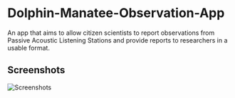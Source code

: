 # Dolphin-Manatee-Observation-App
An app that aims to allow citizen scientists to report observations from Passive Acoustic Listening Stations and provide reports to researchers in a usable format.

## Screenshots 

![Screenshots](http://atalaykutlay.com/project-images/react.png)
